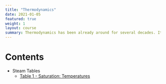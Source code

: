 ```yaml
---
title: "Thermodynamics"
date: 2021-01-05
featured: true
weight: 1
layout: course
summary: Thermodynamics has been already around for several decades. It specializes in the conversion of energy from one form to another. It also covers the relationship between temperature, heat, work, and energy. It has shown its use in several applications, especially in designing and predicting the performance of powerplants, automobiles, and even refrigerators. This topic is one of the fundamental subjects in engineering, especially for mechanical engineering students, since this specific course builds up a more profound understanding of the conversion of energy, which will be the bedrock of future subjects in the program.
---
```









# Contents
- Steam Tables
  - [Table 1 - Saturation: Temperatures](table-1-saturation-temperatures)
